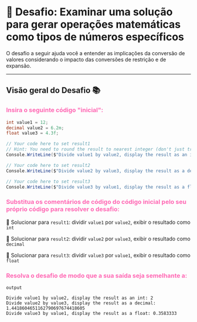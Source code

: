 # :dart: Desafio: Examinar uma solução para gerar operações matemáticas como tipos de números específicos

O desafio a seguir ajuda você a entender as implicações da conversão de valores considerando o impacto das conversões de restrição e de expansão.
___

## Visão geral do Desafio :books: 

###  <font color=hotpink> Insira o seguinte código "inicial": </font>


```csharp
int value1 = 12;
decimal value2 = 6.2m;
float value3 = 4.3f;

// Your code here to set result1
// Hint: You need to round the result to nearest integer (don't just truncate)
Console.WriteLine($"Divide value1 by value2, display the result as an int: {result1}");

// Your code here to set result2
Console.WriteLine($"Divide value2 by value3, display the result as a decimal: {result2}");

// Your code here to set result3
Console.WriteLine($"Divide value3 by value1, display the result as a float: {result3}");
```
###  <font color=hotpink> Substitua os comentários de código do código inicial pelo seu próprio código para resolver o desafio: </font>


:memo: Solucionar para `result1`: dividir `value1` por `value2`, exibir o resultado como `int`

:memo: Solucionar para `result2`: dividir `value2` por `value3`, exibir o resultado como `decimal`

:memo: Solucionar para `result3`: dividir `value3` por `value1`, exibir o resultado como `float`

###  <font color=hotpink> Resolva o desafio de modo que a sua saída seja semelhante a: </font>

```
output

Divide value1 by value2, display the result as an int: 2
Divide value2 by value3, display the result as a decimal: 1.4418604651162790697674418605
Divide value3 by value1, display the result as a float: 0.3583333
```